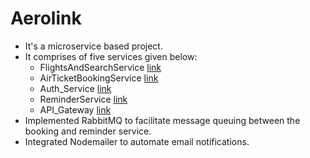 # Aerolink
- It's a microservice based project.
- It comprises of five services given below:
   - FlightsAndSearchService [link](https://github.com/shitanshu-277/FlightsAndSearchService)
   - AirTicketBookingService [link](https://github.com/shitanshu-277/AirTicketBookingService)
   - Auth_Service [link](https://github.com/shitanshu-277/Auth_Service)
   - ReminderService [link](https://github.com/shitanshu-277/ReminderService)
   - API_Gateway [link](https://github.com/shitanshu-277/API_Gateway)
- Implemented RabbitMQ to facilitate message queuing between the booking and reminder service.
- Integrated Nodemailer to automate email notifications.
